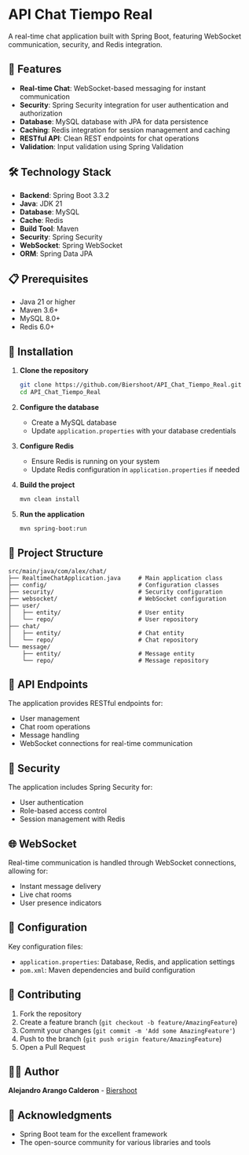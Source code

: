 # API Chat Tiempo Real

A real-time chat application built with Spring Boot, featuring WebSocket communication, security, and Redis integration.

## 🚀 Features

- **Real-time Chat**: WebSocket-based messaging for instant communication
- **Security**: Spring Security integration for user authentication and authorization
- **Database**: MySQL database with JPA for data persistence
- **Caching**: Redis integration for session management and caching
- **RESTful API**: Clean REST endpoints for chat operations
- **Validation**: Input validation using Spring Validation

## 🛠️ Technology Stack

- **Backend**: Spring Boot 3.3.2
- **Java**: JDK 21
- **Database**: MySQL
- **Cache**: Redis
- **Build Tool**: Maven
- **Security**: Spring Security
- **WebSocket**: Spring WebSocket
- **ORM**: Spring Data JPA

## 📋 Prerequisites

- Java 21 or higher
- Maven 3.6+
- MySQL 8.0+
- Redis 6.0+

## 🔧 Installation

1. **Clone the repository**
   ```bash
   git clone https://github.com/Biershoot/API_Chat_Tiempo_Real.git
   cd API_Chat_Tiempo_Real
   ```

2. **Configure the database**
   - Create a MySQL database
   - Update `application.properties` with your database credentials

3. **Configure Redis**
   - Ensure Redis is running on your system
   - Update Redis configuration in `application.properties` if needed

4. **Build the project**
   ```bash
   mvn clean install
   ```

5. **Run the application**
   ```bash
   mvn spring-boot:run
   ```

## 📁 Project Structure

```
src/main/java/com/alex/chat/
├── RealtimeChatApplication.java     # Main application class
├── config/                          # Configuration classes
├── security/                        # Security configuration
├── websocket/                       # WebSocket configuration
├── user/
│   ├── entity/                      # User entity
│   └── repo/                        # User repository
├── chat/
│   ├── entity/                      # Chat entity
│   └── repo/                        # Chat repository
└── message/
    ├── entity/                      # Message entity
    └── repo/                        # Message repository
```

## 🔌 API Endpoints

The application provides RESTful endpoints for:
- User management
- Chat room operations
- Message handling
- WebSocket connections for real-time communication

## 🔐 Security

The application includes Spring Security for:
- User authentication
- Role-based access control
- Session management with Redis

## 🌐 WebSocket

Real-time communication is handled through WebSocket connections, allowing for:
- Instant message delivery
- Live chat rooms
- User presence indicators

## 📝 Configuration

Key configuration files:
- `application.properties`: Database, Redis, and application settings
- `pom.xml`: Maven dependencies and build configuration

## 🤝 Contributing

1. Fork the repository
2. Create a feature branch (`git checkout -b feature/AmazingFeature`)
3. Commit your changes (`git commit -m 'Add some AmazingFeature'`)
4. Push to the branch (`git push origin feature/AmazingFeature`)
5. Open a Pull Request


## 👨‍💻 Author

**Alejandro Arango Calderon** - [Biershoot](https://github.com/Biershoot)

## 🙏 Acknowledgments

- Spring Boot team for the excellent framework
- The open-source community for various libraries and tools
